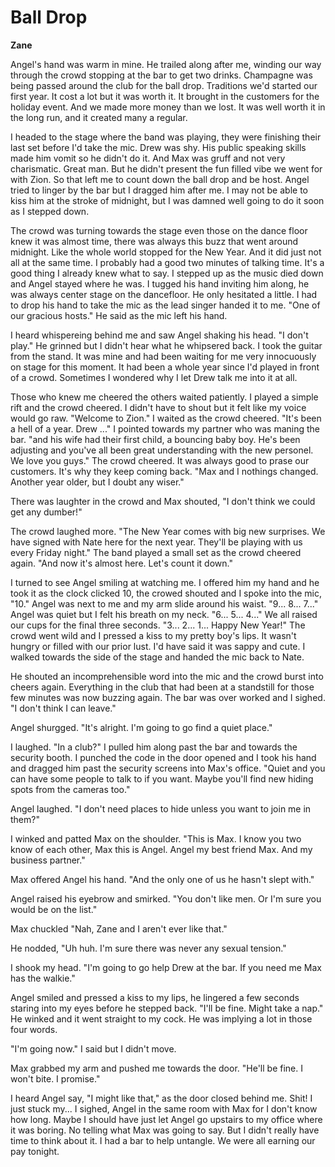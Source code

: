 # Ball Drop

**Zane**

Angel's hand was warm in mine.  He trailed along after me, winding our way through the crowd stopping at the bar to get two drinks.  Champagne was being passed around the club for the ball drop.  Traditions we'd started our first year.  It cost a lot but it was worth it.  It brought in the customers for the holiday event.  And we made more money than we lost.  It was well worth it in the long run, and it created many a regular.

I headed to the stage where the band was playing, they were finishing their last set before I'd take the mic.  Drew was shy.  His public speaking skills made him vomit so he didn't do it. And Max was gruff and not very charismatic.  Great man.  But he didn't present the fun filled vibe we went for with Zion.  So that left me to count down the ball drop and be host.  Angel tried to linger by the bar but I dragged him after me.  I may not be able to kiss him at the stroke of midnight, but I was damned well going to do it soon as I stepped down.

The crowd was turning towards the stage even those on the dance floor knew it was almost time, there was always this buzz that went around midnight.  Like the whole world stopped for the New Year.  And it did just not all at the same time.  I probably had a good two minutes of talking time.  It's a good thing I already knew what to say.  I stepped up as the music died down and Angel stayed where he was.  I tugged his hand inviting him along, he was always center stage on the dancefloor.  He only hesitated a little.  I had to drop his hand to take the mic as the lead singer handed it to me.  "One of our gracious hosts."  He said as the mic left his hand.

I heard whispereing behind me and saw Angel shaking his head.  "I don't play."  He grinned but I didn't hear what he whipsered back.  I took the guitar from the stand.  It was mine and had been waiting for me very innocuously on stage for this moment.  It had been a whole year since I'd played in front of a crowd.  Sometimes I wondered why I let Drew talk me into it at all.

Those who knew me cheered the others waited patiently.  I played a simple rift and the crowd cheered.  I didn't have to shout but it felt like my voice would go raw.  "Welcome to Zion."  I waited as the crowd cheered.  "It's been a hell of a year.  Drew ..."  I pointed towards my partner who was maning the bar.  "and his wife had their first child, a bouncing baby boy.  He's been adjusting and you've all been great understanding with the new personel.  We love you guys."  The crowd cheered. It was always good to prase our customers.  It's why they keep coming back.  "Max and I nothings changed.  Another year older, but I doubt any wiser."

There was laughter in the crowd and Max shouted, "I don't think we could get any dumber!"

The crowd laughed more.  "The New Year comes with big new surprises.  We have signed with Nate here for the next year.  They'll be playing with us every Friday night."  The band played a small set as the crowd cheered again.  "And now it's almost here.  Let's count it down."

I turned to see Angel smiling at watching me.  I offered him my hand and he took it as the clock clicked 10, the crowed shouted and I spoke into the mic, "10."  Angel was next to me and my arm slide around his waist.  "9... 8... 7..."  Angel was quiet but I felt his breath on my neck.  "6... 5... 4..."  We all raised our cups for the final three seconds.  "3... 2... 1... Happy New Year!"  The crowd went wild and I pressed a kiss to my pretty boy's lips.  It wasn't hungry or filled with our prior lust.  I'd have said it was sappy and cute.  I walked towards the side of the stage and handed the mic back to Nate.

He shouted an incomprehensible word into the mic and the crowd burst into cheers again.  Everything in the club that had been at a standstill for those few minutes was now buzzing again.  The bar was over worked and I sighed.  "I don't think I can leave."

Angel shurgged.  "It's alright.  I'm going to go find a quiet place."

I laughed.  "In a club?"  I pulled him along past the bar and towards the security booth.  I punched the code in the door opened and I took his hand and dragged him past the security screens into Max's office.  "Quiet and you can have some people to talk to if you want.  Maybe you'll find new hiding spots from the cameras too."

Angel laughed.  "I don't need places to hide unless you want to join me in them?"

I winked and patted Max on the shoulder.  "This is Max.  I know you two know of each other, Max this is Angel.  Angel my best friend Max.  And my business partner."

Max offered Angel his hand.  "And the only one of us he hasn't slept with."

Angel raised his eyebrow and smirked.  "You don't like men.  Or I'm sure you would be on the list."

Max chuckled "Nah, Zane and I aren't ever like that."

He nodded, "Uh huh.  I'm sure there was never any sexual tension."

I shook my head.  "I'm going to go help Drew at the bar.  If you need me Max has the walkie."

Angel smiled and pressed a kiss to my lips, he lingered a few seconds staring into my eyes before he stepped back.  "I'll be fine.  Might take a nap."  He winked and it went straight to my cock.  He was implying a lot in those four words.

"I'm going now."  I said but I didn't move.

Max grabbed my arm and pushed me towards the door.  "He'll be fine.  I won't bite.  I promise."

I heard Angel say, "I might like that," as the door closed behind me.  Shit!  I just stuck my... I sighed, Angel in the same room with Max for I don't know how long.  Maybe I should have just let Angel go upstairs to my office where it was boring.  No telling what Max was going to say.  But I didn't really have time to think about it.  I had a bar to help untangle.  We were all earning our pay tonight.
